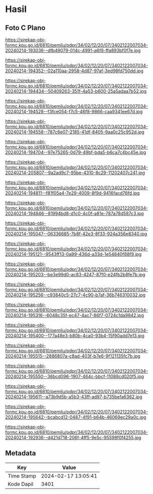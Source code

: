 # Hasil

## Foto C Plano

https://sirekap-obj-formc.kpu.go.id/6810/pemilu/pdpr/34/02/12/20/07/3402122007034-20240214-193036--dfb49079-014c-4991-a6f8-ffa893bf0f7e.jpg

https://sirekap-obj-formc.kpu.go.id/6810/pemilu/pdpr/34/02/12/20/07/3402122007034-20240214-194352--02a110aa-2958-4d87-97af-3ed98fd750dd.jpg

https://sirekap-obj-formc.kpu.go.id/6810/pemilu/pdpr/34/02/12/20/07/3402122007034-20240214-194434--50409263-351f-4a53-b600-25a5adaa7b52.jpg

https://sirekap-obj-formc.kpu.go.id/6810/pemilu/pdpr/34/02/12/20/07/3402122007034-20240214-194528--f3fce054-f7c5-46f8-9866-caa9341ee67d.jpg

https://sirekap-obj-formc.kpu.go.id/6810/pemilu/pdpr/34/02/12/20/07/3402122007034-20240214-194558--787c6e07-2185-41df-8405-9aa0c25c952d.jpg

https://sirekap-obj-formc.kpu.go.id/6810/pemilu/pdpr/34/02/12/20/07/3402122007034-20240214-194704--97e75265-0d79-49bf-bda5-b6ca7c4bc45e.jpg

https://sirekap-obj-formc.kpu.go.id/6810/pemilu/pdpr/34/02/12/20/07/3402122007034-20240214-205807--9a2ad9c7-95be-4310-8c29-11202407c241.jpg

https://sirekap-obj-formc.kpu.go.id/6810/pemilu/pdpr/34/02/12/20/07/3402122007034-20240214-194811--f81f05a4-7e29-4009-8f9d-9416facd76fd.jpg

https://sirekap-obj-formc.kpu.go.id/6810/pemilu/pdpr/34/02/12/20/07/3402122007034-20240214-194846--81994bd8-d1c0-4c0f-a81e-787a78d587c3.jpg

https://sirekap-obj-formc.kpu.go.id/6810/pemilu/pdpr/34/02/12/20/07/3402122007034-20240214-195047--06336685-7b8f-42e3-8f33-924a356e8340.jpg

https://sirekap-obj-formc.kpu.go.id/6810/pemilu/pdpr/34/02/12/20/07/3402122007034-20240214-195121--9543ff13-0a99-436d-a33d-1e54840f88f9.jpg

https://sirekap-obj-formc.kpu.go.id/6810/pemilu/pdpr/34/02/12/20/07/3402122007034-20240214-195203--be3e99d0-ac83-4247-87f0-e24fb2b8fe7b.jpg

https://sirekap-obj-formc.kpu.go.id/6810/pemilu/pdpr/34/02/12/20/07/3402122007034-20240214-195256--c93840c5-27c7-4c90-b7af-36b746310032.jpg

https://sirekap-obj-formc.kpu.go.id/6810/pemilu/pdpr/34/02/12/20/07/3402122007034-20240214-195316--6048c35f-ec47-4ac7-86f7-0724c1da9842.jpg

https://sirekap-obj-formc.kpu.go.id/6810/pemilu/pdpr/34/02/12/20/07/3402122007034-20240214-195400--177a48e3-b80b-4ca0-93b4-15f90add7e13.jpg

https://sirekap-obj-formc.kpu.go.id/6810/pemilu/pdpr/34/02/12/20/07/3402122007034-20240214-195515--2886807a-c8ad-403f-b7e6-9f121135fc7b.jpg

https://sirekap-obj-formc.kpu.go.id/6810/pemilu/pdpr/34/02/12/20/07/3402122007034-20240214-195550--36bcd096-1907-464c-bbcf-11088cd020f5.jpg

https://sirekap-obj-formc.kpu.go.id/6810/pemilu/pdpr/34/02/12/20/07/3402122007034-20240214-195611--a73b9d5b-a5b3-43ff-ad97-b735befa6362.jpg

https://sirekap-obj-formc.kpu.go.id/6810/pemilu/pdpr/34/02/12/20/07/3402122007034-20240214-195642--bcabcd12-0487-4f91-b64b-46069ec29a0c.jpg

https://sirekap-obj-formc.kpu.go.id/6810/pemilu/pdpr/34/02/12/20/07/3402122007034-20240214-192936--d421d718-206f-4ff5-9e5c-95598f0f4255.jpg


## Metadata

| Key        | Value               |
| ---------- | ------------------- |
| Time Stamp | 2024-02-17 13:05:41 |
| Kode Dapil | 3401                |



